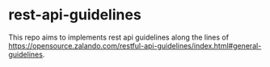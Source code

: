 # rest-api-guidelines
This repo aims to implements rest api guidelines along the lines of https://opensource.zalando.com/restful-api-guidelines/index.html#general-guidelines.
